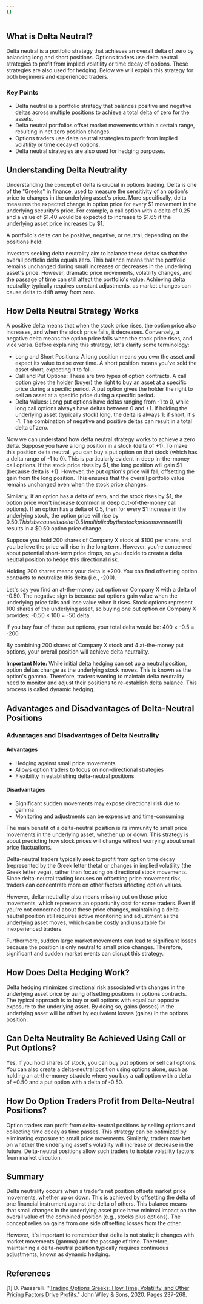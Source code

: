 ```yaml
---
{}
---
```


## What is Delta Neutral?

Delta neutral is a portfolio strategy that achieves an overall delta of zero by balancing long and short positions. Options traders use delta neutral strategies to profit from implied volatility or time decay of options. These strategies are also used for hedging. Below we will explain this strategy for both beginners and experienced traders.

### Key Points

- Delta neutral is a portfolio strategy that balances positive and negative deltas across multiple positions to achieve a total delta of zero for the assets.
- Delta neutral portfolios offset market movements within a certain range, resulting in net zero position changes.
- Options traders use delta neutral strategies to profit from implied volatility or time decay of options.
- Delta neutral strategies are also used for hedging purposes.

## Understanding Delta Neutrality

Understanding the concept of delta is crucial in options trading. Delta is one of the "Greeks" in finance, used to measure the sensitivity of an option's price to changes in the underlying asset's price. More specifically, delta measures the expected change in option price for every $1 movement in the underlying security's price. For example, a call option with a delta of 0.25 and a value of $1.40 would be expected to increase to $1.65 if the underlying asset price increases by $1.

A portfolio's delta can be positive, negative, or neutral, depending on the positions held:

Investors seeking delta neutrality aim to balance these deltas so that the overall portfolio delta equals zero. This balance means that the portfolio remains unchanged during small increases or decreases in the underlying asset's price. However, dramatic price movements, volatility changes, and the passage of time can still affect the portfolio's value. Achieving delta neutrality typically requires constant adjustments, as market changes can cause delta to drift away from zero.

## How Delta Neutral Strategy Works

A positive delta means that when the stock price rises, the option price also increases, and when the stock price falls, it decreases. Conversely, a negative delta means the option price falls when the stock price rises, and vice versa. Before explaining this strategy, let's clarify some terminology:

- Long and Short Positions: A long position means you own the asset and expect its value to rise over time. A short position means you've sold the asset short, expecting it to fall.
- Call and Put Options: These are two types of option contracts. A call option gives the holder (buyer) the right to buy an asset at a specific price during a specific period. A put option gives the holder the right to sell an asset at a specific price during a specific period.
- Delta Values: Long put options have deltas ranging from -1 to 0, while long call options always have deltas between 0 and +1. If holding the underlying asset (typically stock) long, the delta is always 1; if short, it's -1. The combination of negative and positive deltas can result in a total delta of zero.

Now we can understand how delta neutral strategy works to achieve a zero delta. Suppose you have a long position in a stock (delta of +1). To make this position delta neutral, you can buy a put option on that stock (which has a delta range of -1 to 0). This is particularly evident in deep in-the-money call options. If the stock price rises by $1, the long position will gain $1 (because delta is +1). However, the put option's price will fall, offsetting the gain from the long position. This ensures that the overall portfolio value remains unchanged even when the stock price changes.

Similarly, if an option has a delta of zero, and the stock rises by $1, the option price won't increase (common in deep out-of-the-money call options). If an option has a delta of 0.5, then for every $1 increase in the underlying stock, the option price will rise by $0.50. This is because its delta (0.5) multiplied by the stock price movement ($1) results in a $0.50 option price change.

Suppose you hold 200 shares of Company X stock at $100 per share, and you believe the price will rise in the long term. However, you're concerned about potential short-term price drops, so you decide to create a delta neutral position to hedge this directional risk.

Holding 200 shares means your delta is +200. You can find offsetting option contracts to neutralize this delta (i.e., -200).

Let's say you find an at-the-money put option on Company X with a delta of -0.50. The negative sign is because put options gain value when the underlying price falls and lose value when it rises. Stock options represent 100 shares of the underlying asset, so buying one put option on Company X provides: -0.50 × 100 = -50 delta.

If you buy four of these put options, your total delta would be: 400 × -0.5 = -200.

By combining 200 shares of Company X stock and 4 at-the-money put options, your overall position will achieve delta neutrality.

**Important Note:** While initial delta hedging can set up a neutral position, option deltas change as the underlying stock moves. This is known as the option's gamma. Therefore, traders wanting to maintain delta neutrality need to monitor and adjust their positions to re-establish delta balance. This process is called dynamic hedging.

## Advantages and Disadvantages of Delta-Neutral Positions

### Advantages and Disadvantages of Delta Neutrality

#### Advantages

- Hedging against small price movements
- Allows option traders to focus on non-directional strategies
- Flexibility in establishing delta-neutral positions

#### Disadvantages

- Significant sudden movements may expose directional risk due to gamma
- Monitoring and adjustments can be expensive and time-consuming

The main benefit of a delta-neutral position is its immunity to small price movements in the underlying asset, whether up or down. This strategy is about predicting how stock prices will change without worrying about small price fluctuations.

Delta-neutral traders typically seek to profit from option time decay (represented by the Greek letter theta) or changes in implied volatility (the Greek letter vega), rather than focusing on directional stock movements. Since delta-neutral trading focuses on offsetting price movement risk, traders can concentrate more on other factors affecting option values.

However, delta-neutrality also means missing out on those price movements, which represents an opportunity cost for some traders. Even if you're not concerned about these price changes, maintaining a delta-neutral position still requires active monitoring and adjustment as the underlying asset moves, which can be costly and unsuitable for inexperienced traders.

Furthermore, sudden large market movements can lead to significant losses because the position is only neutral to small price changes. Therefore, significant and sudden market events can disrupt this strategy.

## How Does Delta Hedging Work?

Delta hedging minimizes directional risk associated with changes in the underlying asset price by using offsetting positions in options contracts. The typical approach is to buy or sell options with equal but opposite exposure to the underlying asset. By doing so, gains (losses) in the underlying asset will be offset by equivalent losses (gains) in the options position.

## Can Delta Neutrality Be Achieved Using Call or Put Options?

Yes. If you hold shares of stock, you can buy put options or sell call options. You can also create a delta-neutral position using options alone, such as holding an at-the-money straddle where you buy a call option with a delta of +0.50 and a put option with a delta of -0.50.

## How Do Option Traders Profit from Delta-Neutral Positions?

Option traders can profit from delta-neutral positions by selling options and collecting time decay as time passes. This strategy can be optimized by eliminating exposure to small price movements. Similarly, traders may bet on whether the underlying asset's volatility will increase or decrease in the future. Delta-neutral positions allow such traders to isolate volatility factors from market direction.

## Summary

Delta neutrality occurs when a trader's net position offsets market price movements, whether up or down. This is achieved by offsetting the delta of one financial instrument against the delta of others. This balance means that small changes in the underlying asset price have minimal impact on the overall value of the combined position (e.g., stocks plus options). The concept relies on gains from one side offsetting losses from the other.

However, it's important to remember that delta is not static; it changes with market movements (gamma) and the passage of time. Therefore, maintaining a delta-neutral position typically requires continuous adjustments, known as dynamic hedging.

## References

[1] D. Passarelli. "[Trading Options Greeks: How Time, Volatility, and Other Pricing Factors Drive Profits](https://www.wiley.com/en-gb/Trading+Options+Greeks:+How+Time,+Volatility,+and+Other+Pricing+Factors+Drive+Profits,+2nd+Edition-p-9781118225127)." John Wiley & Sons, 2020. Pages 237-268.